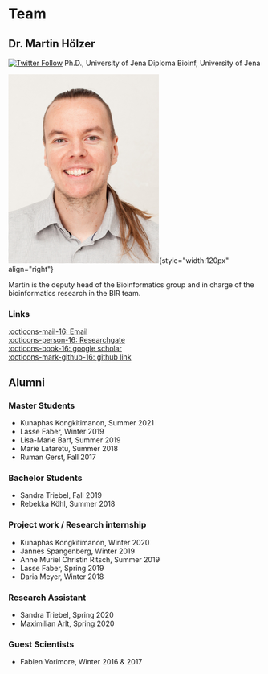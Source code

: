 # Team

## Dr. Martin Hölzer
[![Twitter Follow](https://img.shields.io/twitter/follow/martinhoelzer.svg?style=social)](https://twitter.com/martinhoelzer) 
Ph.D., University of Jena
Diploma Bioinf, University of Jena

 
![](/team/martin.png#shadow#round){style="width:120px" align="right"}

Martin is the deputy head of the Bioinformatics group and in charge of the bioinformatics research in the BIR team. 
<!--His area of expertise lies in cloud computing, workflow managers, containerization, nanopore sequencing, metagenomics, antibiotic resistance and plasmids.-->

### Links
[:octicons-mail-16: Email](mailto:hoelzer.martin@gmail.com)  
[:octicons-person-16: Researchgate](https://www.researchgate.net/profile/Christian_Brandt5)  
[:octicons-book-16: google scholar](https://scholar.google.com/citations?user=YSWxKeoAAAAJ&hl=en)  
[:octicons-mark-github-16: github link](https://github.com/hoelzer) 

<a target="_blank" href="https://github.com/hoelzer/"><i class="fab fa-github" style="color:black; font-size:24px;"></i></a>

<!--orcid: https://orcid.org/0000-0001-7090-8717-->



## Alumni

### Master Students
* Kunaphas Kongkitimanon, Summer 2021
* Lasse Faber, Winter 2019            
* Lisa-Marie Barf, Summer 2019
* Marie Lataretu, Summer 2018
* Ruman Gerst, Fall 2017

### Bachelor Students
* Sandra Triebel, Fall 2019
* Rebekka Köhl, Summer 2018

### Project work / Research internship
* Kunaphas Kongkitimanon, Winter 2020     
* Jannes Spangenberg, Winter 2019         
* Anne Muriel Christin Ritsch, Summer 2019
* Lasse Faber, Spring 2019
* Daria Meyer, Winter 2018

### Research Assistant
* Sandra Triebel, Spring 2020
* Maximilian Arlt, Spring 2020

### Guest Scientists
* Fabien Vorimore, Winter 2016 & 2017










